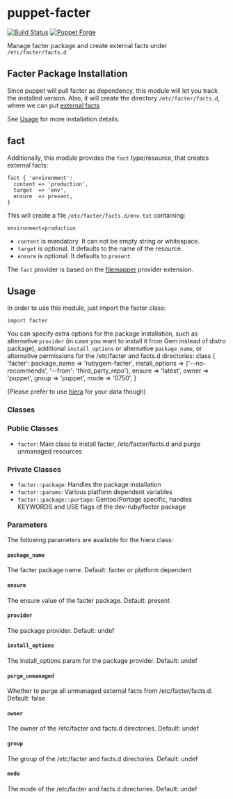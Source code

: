 puppet-facter
=============

[![Build Status](https://travis-ci.org/tampakrap/puppet-facter.png?branch=master)](https://travis-ci.org/tampakrap/puppet-facter)
[![Puppet Forge](http://img.shields.io/puppetforge/v/tampakrap/facter.svg)](https://forge.puppetlabs.com/tampakrap/facter)

Manage facter package and create external facts under `/etc/facter/facts.d`

## Facter Package Installation

Since puppet will pull facter as dependency, this module will let you track the
installed version. Also, it will create the directory `/etc/facter/facts.d`,
where we can put [external facts](https://docs.puppetlabs.com/facter/latest/custom_facts.html#external-facts)

See [Usage](#usage) for more installation details.

## fact

Additionally, this module provides the `fact` type/resource, that creates
external facts:

    fact { 'environment':
      content => 'production',
      target  => 'env',
      ensure  => present,
    }

This will create a file `/etc/facter/facts.d/env.txt` containing:

    environment=production

* `content` is mandatory. It can not be empty string or whitespace.
* `target` is optional. It defaults to the name of the resource.
* `ensure` is optional. It defaults to `present`.

The `fact` provider is based on the [filemapper](https://github.com/adrienthebo/puppet-filemapper)
provider extension.

## Usage

In order to use this module, just import the facter class:

    import facter

You can specify extra options for the package installation, such as alternative
`provider` (in case you want to install it from Gem instead of distro package),
additional `install_options` or alternative `package_name`, or alternative
permissions for the /etc/facter and facts.d directories:
    class { 'facter':
        package_name    => 'rubygem-facter',
        install_options => {'--no-recommends', '--from': 'third_party_repo'},
        ensure          => 'latest',
        owner           => 'puppet',
        group           => 'puppet',
        mode            => '0750',
    }

(Please prefer to use [hiera](https://docs.puppetlabs.com/hiera/latest/) for
your data though)

### Classes

### Public Classes

- `facter`: Main class to install facter, /etc/facter/facts.d and purge
  unmanaged resources

### Private Classes

- `facter::package`: Handles the package installation
- `facter::params`: Various platform dependent variables
- `facter::package::portage`: Gentoo/Portage specific, handles KEYWORDS and USE
  flags of the dev-ruby/facter package

### Parameters

The following parameters are available for the hiera class:

#### `package_name`
The facter package name. Default: facter or platform dependent
#### `ensure`
The ensure value of the facter package. Default: present
#### `provider`
The package provider. Default: undef
#### `install_options`
The install\_options param for the package provider. Default: undef
#### `purge_unmanaged`
Whether to purge all unmanaged external facts from /etc/facter/facts.d. Default: false
#### `owner`
The owner of the /etc/facter and facts.d directories. Default: undef
#### `group`
The group of the /etc/facter and facts.d directories. Default: undef
#### `mode`
The mode of the /etc/facter and facts.d directories. Default: undef
